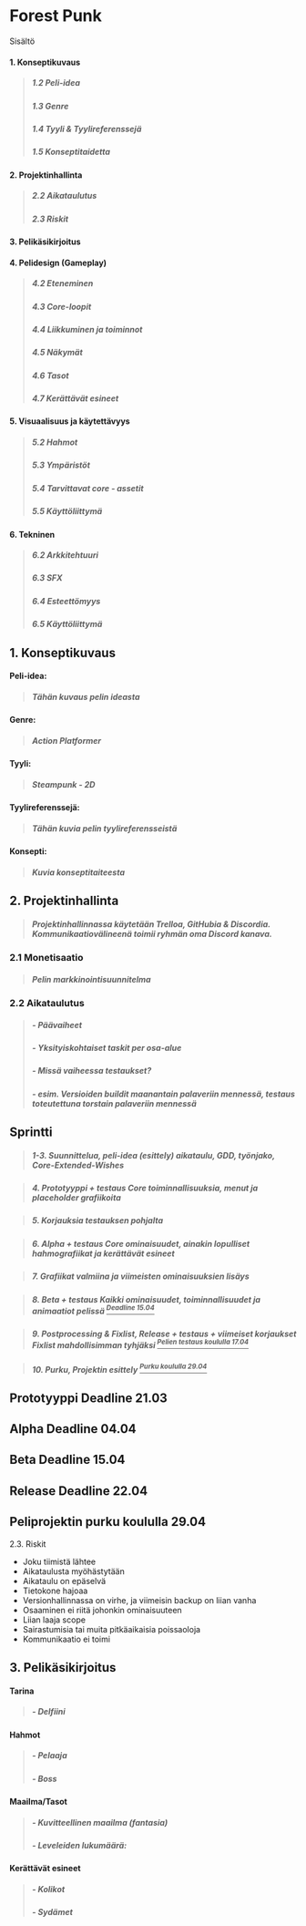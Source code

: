 # Forest Punk

Sisältö
#### 1. Konseptikuvaus
> ##### 1.2 Peli-idea
> ##### 1.3 Genre
> ##### 1.4 Tyyli & Tyylireferenssejä
> ##### 1.5 Konseptitaidetta
#### 2. Projektinhallinta
> ##### 2.2 Aikataulutus
> ##### 2.3 Riskit
#### 3. Pelikäsikirjoitus
#### 4. Pelidesign (Gameplay)
> ##### 4.2 Eteneminen
> ##### 4.3 Core-loopit
> ##### 4.4 Liikkuminen ja toiminnot
> ##### 4.5 Näkymät
> ##### 4.6 Tasot
> ##### 4.7 Kerättävät esineet
#### 5. Visuaalisuus ja käytettävyys
> ##### 5.2 Hahmot
> ##### 5.3 Ympäristöt
> ##### 5.4 Tarvittavat core - assetit
> ##### 5.5 Käyttöliittymä
#### 6. Tekninen
> ##### 6.2 Arkkitehtuuri
> ##### 6.3 SFX
> ##### 6.4 Esteettömyys
> ##### 6.5 Käyttöliittymä

## 1. Konseptikuvaus

#### Peli-idea:

> ##### Tähän kuvaus pelin ideasta

#### Genre:

> ##### Action Platformer

#### Tyyli:

> ##### Steampunk - 2D

#### Tyylireferenssejä:

> ##### Tähän kuvia pelin tyylireferensseistä

#### Konsepti:

> ##### Kuvia konseptitaiteesta

## 2. Projektinhallinta
> ##### Projektinhallinnassa käytetään Trelloa, GitHubia & Discordia. Kommunikaatiovälineenä toimii ryhmän oma Discord kanava.

### 2.1 Monetisaatio

> ##### Pelin markkinointisuunnitelma

### 2.2 Aikataulutus
> ##### - Päävaiheet
> ##### - Yksityiskohtaiset taskit per osa-alue
> ##### - Missä vaiheessa testaukset?
> ##### - esim. Versioiden buildit maanantain palaveriin mennessä, testaus toteutettuna torstain palaveriin mennessä

## Sprintti


> ##### 1-3. Suunnittelua, peli-idea (esittely) aikataulu, GDD, työnjako, Core-Extended-Wishes


> ##### 4. Prototyyppi + testaus​ Core toiminnallisuuksia, menut ja placeholder grafiikoita 


> ##### 5. Korjauksia testauksen pohjalta 


> ##### 6. Alpha + testaus​ Core ominaisuudet, ainakin lopulliset hahmografiikat ja kerättävät esineet


> ##### 7. Grafiikat valmiina​ ja viimeisten ominaisuuksien lisäys  


> ##### 8. Beta + testaus​ Kaikki ominaisuudet, toiminnallisuudet ja animaatiot pelissä​ <ins><sup>Deadline 15.04</sup></ins>


> ##### 9. Postprocessing & Fixlist, Release + testaus + viimeiset korjaukset​ Fixlist mahdollisimman tyhjäksi​ <ins><sup>Pelien testaus koululla 17.04</sup></ins>


> ##### 10. Purku​, Projektin esittely​ <ins><sup>Purku koululla 29.04</sup></ins>


## Prototyyppi Deadline 21.03

## Alpha Deadline 04.04

## Beta Deadline 15.04

## Release Deadline 22.04

## Peliprojektin purku koululla 29.04

2.3. Riskit
- Joku tiimistä lähtee
- Aikataulusta myöhästytään
- Aikataulu on epäselvä
- Tietokone hajoaa
- Versionhallinnassa on virhe, ja viimeisin backup on liian vanha
- Osaaminen ei riitä johonkin ominaisuuteen
- Liian laaja scope
- Sairastumisia tai muita pitkäaikaisia poissaoloja
- Kommunikaatio ei toimi

## 3. Pelikäsikirjoitus
#### Tarina
> ##### - Delfiini
#### Hahmot
> ##### - Pelaaja
> ##### - Boss
#### Maailma/Tasot
> ##### - Kuvitteellinen maailma (fantasia)
> ##### - Leveleiden lukumäärä:
#### Kerättävät esineet
> ##### - Kolikot
> ##### - Sydämet

